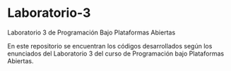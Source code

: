 # Laboratorio-3
Laboratorio 3 de Programación Bajo Plataformas Abiertas

En este repositorio se encuentran los códigos desarrollados según los enunciados del Laboratorio 3 del curso de Programación bajo Plataformas Abiertas.
